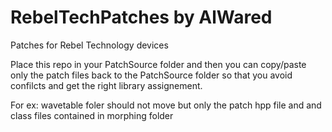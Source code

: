 # RebelTechPatches by AlWared
Patches for Rebel Technology devices

Place this repo in your PatchSource folder and then you can copy/paste only the patch files back to the PatchSource folder
so that you avoid confilcts and get the right library assignement.

For ex: wavetable foler should not move but only the patch hpp file and and class files contained in morphing folder
